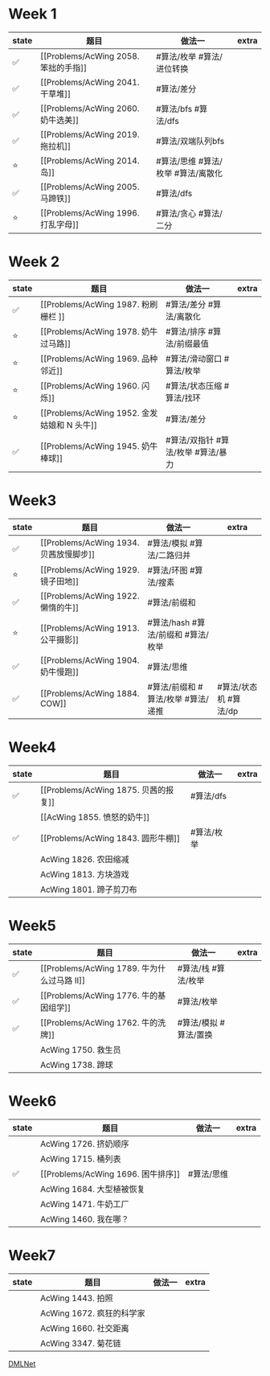 # Week 1

| state | 题目 | 做法一 | extra |
| ----- | ---- | ---- | ----- |
|  ✅   | [[Problems/AcWing 2058. 笨拙的手指]] | #算法/枚举 #算法/进位转换           |        |
|  ✅   | [[Problems/AcWing 2041. 干草堆]]     | #算法/差分                          |        |
|  ✅   | [[Problems/AcWing 2060. 奶牛选美]]   | #算法/bfs  #算法/dfs                |        |
|  ✅   | [[Problems/AcWing 2019. 拖拉机]]     | #算法/双端队列bfs                   |        |
|  ⭐   | [[Problems/AcWing 2014. 岛]]         | #算法/思维 #算法/枚举  #算法/离散化 |        |
|  ✅   | [[Problems/AcWing 2005. 马蹄铁]]     | #算法/dfs                           |        |
|  ⭐   | [[Problems/AcWing 1996. 打乱字母]]   | #算法/贪心 #算法/二分               |        |

# Week 2

| state | 题目 | 做法一 | extra |
| ----- | ---- | ---- | ----- |
|✅| [[Problems/AcWing 1987. 粉刷栅栏 ]]         | #算法/差分  #算法/离散化            |        |
|⭐| [[Problems/AcWing 1978. 奶牛过马路]]        | #算法/排序 #算法/前缀最值           |        |
|⭐| [[Problems/AcWing 1969. 品种邻近]]          | #算法/滑动窗口 #算法/枚举           |        |
|⭐| [[Problems/AcWing 1960. 闪烁]]              | #算法/状态压缩 #算法/找环           |        |
|⭐| [[Problems/AcWing 1952. 金发姑娘和 N 头牛]] | #算法/差分                          |        |
|✅| [[Problems/AcWing 1945. 奶牛棒球]]          | #算法/双指针 #算法/枚举  #算法/暴力 |        |

# Week3
| state | 题目 | 做法一 | extra |
| ----- | ---- | ---- | ----- |
|✅|[[Problems/AcWing 1934. 贝茜放慢脚步]]| #算法/模拟 #算法/二路归并||
|⭐|[[Problems/AcWing 1929. 镜子田地]]| #算法/环图 #算法/搜素
|✅|[[Problems/AcWing 1922. 懒惰的牛]]| #算法/前缀和
|⭐|[[Problems/AcWing 1913. 公平摄影]]| #算法/hash #算法/前缀和 #算法/枚举
|✅|[[Problems/AcWing 1904. 奶牛慢跑]]| #算法/思维
|✅|[[Problems/AcWing 1884. COW]]| #算法/前缀和 #算法/枚举 #算法/递推 | #算法/状态机 #算法/dp

# Week4
| state | 题目 | 做法一 | extra |
| ----- | ---- | ---- | ----- |
|✅|[[Problems/AcWing 1875. 贝茜的报复]]| #算法/dfs
||[[AcWing 1855. 愤怒的奶牛]]| 
|✅|[[Problems/AcWing 1843. 圆形牛棚]]| #算法/枚举
||AcWing 1826. 农田缩减| 
||AcWing 1813. 方块游戏| 
||AcWing 1801. 蹄子剪刀布| 

# Week5
| state | 题目 | 做法一 | extra |
| ----- | ---- | ---- | ----- |
|✅|[[Problems/AcWing 1789. 牛为什么过马路 II]]| #算法/栈 #算法/枚举
|✅|[[Problems/AcWing 1776. 牛的基因组学]]| #算法/枚举
|✅|[[Problems/AcWing 1762. 牛的洗牌]]| #算法/模拟 #算法/置换
||AcWing 1750. 救生员
||AcWing 1738. 蹄球



 
# Week6
| state | 题目 | 做法一 | extra |
| ----- | ---- | ---- | ----- |
||AcWing 1726. 挤奶顺序
||AcWing 1715. 桶列表
|✅|[[Problems/AcWing 1696. 困牛排序]]| #算法/思维
||AcWing 1684. 大型植被恢复 
||AcWing 1471. 牛奶工厂
||AcWing 1460. 我在哪？


# Week7
| state | 题目 | 做法一 | extra |
| ----- | ---- | ------ | ----- |
|| AcWing 1443. 拍照|
|| AcWing 1672. 疯狂的科学家
|| AcWing 1660. 社交距离 
|| AcWing 3347. 菊花链




[DMLNet](../AI/paper/DMLNet.md)








 